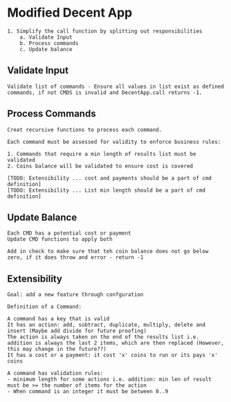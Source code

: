 # Modified Decent App 

    1. Simplify the call function by splitting out responsibilities
        a. Validate Input
        b. Process commands
        c. Update balance

## Validate Input

    Validate list of commands - Ensure all values in list exist as defined commands, if not CMDS is invalid and DecentApp.call returns -1.

## Process Commands

    Creat recursive functions to process each command.

    Each command must be assessed for validity to enforce business rules:

    1. Commands that require a min length of results list must be validated
    2. Coins balance will be validated to ensure cost is covered

    [TODO: Extensibility ... cost and payments should be a part of cmd definition]
    [TODO: Extensibility ... List min length should be a part of cmd definition]

 ## Update Balance

    Each CMD has a potential cost or payment
    Update CMD functions to apply both   

    Add in check to make sure that teh coin balance does not go below zero, if it does throw and error - return -1


## Extensibility

    Goal: add a new feature through confguration

    Definition of a Command:

    A command has a key that is valid
    It has an action: add, subtract, duplicate, multiply, delete and insert (Maybe add divide for future proofing)
    The action is always taken on the end of the results list i.e. addition is always the last 2 items, which are then replaced (However, this may change in the future??)
    It has a cost or a payment: it cost 'x' coins to run or its pays 'x' coins

    A command has validation rules:
    - minimum length for some actions i.e. addition: min len of result must be >= the number of items for the action
    - When command is an integer it must be between 0..9